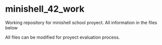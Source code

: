 # minishell_42_work

Working repository for minishell school proyect. All information in the files below

All files can be modified for proyect evaluation process.
